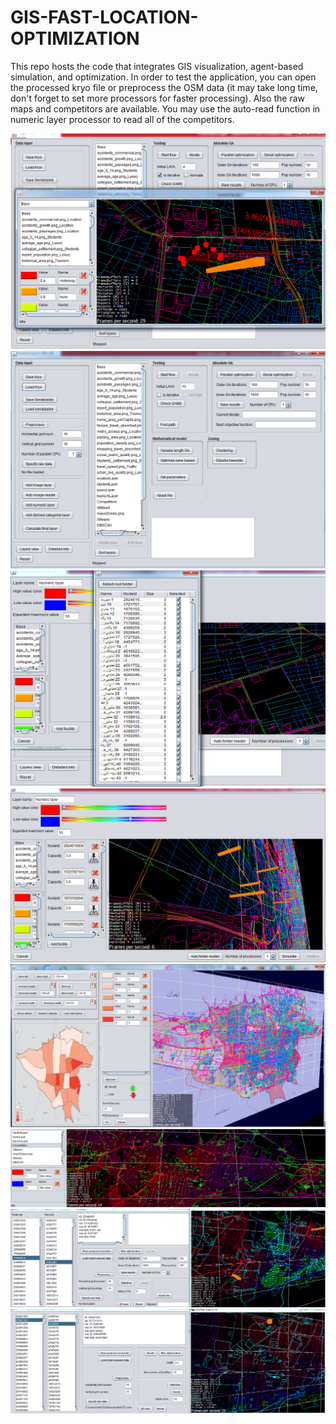 # GIS-FAST-LOCATION-OPTIMIZATION
This repo hosts the code that integrates GIS visualization, agent-based simulation, and optimization.
In order to test the application, you can open the processed kryo file or preprocess the OSM data (it may take long time, don't forget to set more processors for faster processing). Also the raw maps and competitors are available. You may use the auto-read function in numeric layer processor to read all of the competitors.

![alt text](https://github.com/AmiroooTheWalnut/GIS-FAST-LOCATION-OPTIMIZATION/blob/master/Picture1.png?raw=true)
![alt text](https://github.com/AmiroooTheWalnut/GIS-FAST-LOCATION-OPTIMIZATION/blob/master/Picture2.png?raw=true)
![alt text](https://github.com/AmiroooTheWalnut/GIS-FAST-LOCATION-OPTIMIZATION/blob/master/Picture3.png?raw=true)
![alt text](https://github.com/AmiroooTheWalnut/GIS-FAST-LOCATION-OPTIMIZATION/blob/master/Picture4.png?raw=true)
![alt text](https://github.com/AmiroooTheWalnut/GIS-FAST-LOCATION-OPTIMIZATION/blob/master/Picture5.png?raw=true)
![alt text](https://github.com/AmiroooTheWalnut/GIS-FAST-LOCATION-OPTIMIZATION/blob/master/Picture6.png?raw=true)
![alt text](https://github.com/AmiroooTheWalnut/GIS-FAST-LOCATION-OPTIMIZATION/blob/master/LocationGIS2.PNG?raw=true)
![alt text](https://github.com/AmiroooTheWalnut/GIS-FAST-LOCATION-OPTIMIZATION/blob/master/LocationGIS.PNG?raw=true)
